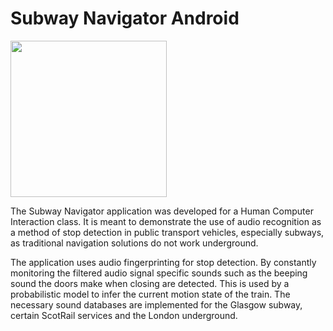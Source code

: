 # Subway Navigator Android 

<img src="https://raw.githubusercontent.com/florist-gump/Subway-Navigator-Android/master/Screenshots/Screenshot_20161002-114103.png" width="250">

The Subway Navigator application was developed for a Human Computer Interaction class. It is meant to demonstrate the use of audio recognition as a method of stop detection in public transport vehicles, especially subways, as traditional navigation solutions do not work underground.

The application uses audio fingerprinting for stop detection. By constantly monitoring the filtered audio signal specific sounds such as the beeping sound the doors make when closing are detected. This is used by a probabilistic model to infer the current motion state of the train. The necessary sound databases are implemented for the Glasgow subway, certain ScotRail services and the London underground.

